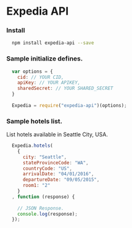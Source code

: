 # Expedia API

### Install
```bash
  npm install expedia-api --save
```

### Sample initialize defines.
```javascript
  var options = {
    cid: // YOUR CID,
    apiKey: // YOUR APIKEY,
    sharedSecret: // YOUR SHARED_SECRET
  }
  
  Expedia = require("expedia-api")(options);
```

### Sample hotels list.
List hotels available in Seattle City, USA.
```javascript
  Expedia.hotels(
    {
      city: "Seattle",
      stateProvinceCode: "WA",
      countryCode: "US",
      arrivalDate: "04/01/2016",
      departureDate: "09/05/2015",
      room1: "2"
    }
  , function (response) {
    
    // JSON Response.
    console.log(response);
  });
```
